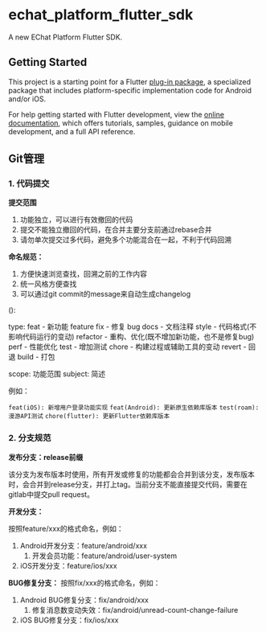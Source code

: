 # echat_platform_flutter_sdk

A new EChat Platform Flutter SDK.

## Getting Started

This project is a starting point for a Flutter
[plug-in package](https://flutter.dev/developing-packages/),
a specialized package that includes platform-specific implementation code for
Android and/or iOS.

For help getting started with Flutter development, view the
[online documentation](https://flutter.dev/docs), which offers tutorials,
samples, guidance on mobile development, and a full API reference.

## Git管理

### 1. 代码提交

**提交范围**

1. 功能独立，可以进行有效撤回的代码
2. 提交不能独立撤回的代码，在合并主要分支前通过rebase合并
3. 请勿单次提交过多代码，避免多个功能混合在一起，不利于代码回溯

**命名规范：**

1. 方便快速浏览查找，回溯之前的工作内容
2. 统一风格方便查找
3. 可以通过git commit的message来自动生成changelog

<type>(<scope>): <subject>

type:
feat - 新功能 feature
fix - 修复 bug
docs - 文档注释
style - 代码格式(不影响代码运行的变动)
refactor - 重构、优化(既不增加新功能，也不是修复bug)
perf - 性能优化
test - 增加测试
chore - 构建过程或辅助工具的变动
revert - 回退
build - 打包

scope: 功能范围
subject: 简述

例如：

`feat(iOS): 新增用户登录功能实现`
`feat(Android): 更新原生依赖库版本`
`test(roam): 漫游API测试`
`chore(flutter): 更新Flutter依赖库版本`


### 2. 分支规范

**发布分支：release前缀**

该分支为发布版本时使用，所有开发或修复的功能都会合并到该分支，发布版本时，会合并到release分支，并打上tag。当前分支不能直接提交代码，需要在gitlab中提交pull request。

**开发分支：**

按照feature/xxx的格式命名，例如：
1. Android开发分支：feature/android/xxx
   1. 开发会员功能：feature/android/user-system
2. iOS开发分支：feature/ios/xxx

**BUG修复分支：**
按照fix/xxx的格式命名，例如：
1. Android BUG修复分支：fix/android/xxx
    1. 修复消息数变动失效：fix/android/unread-count-change-failure
2. iOS BUG修复分支：fix/ios/xxx


